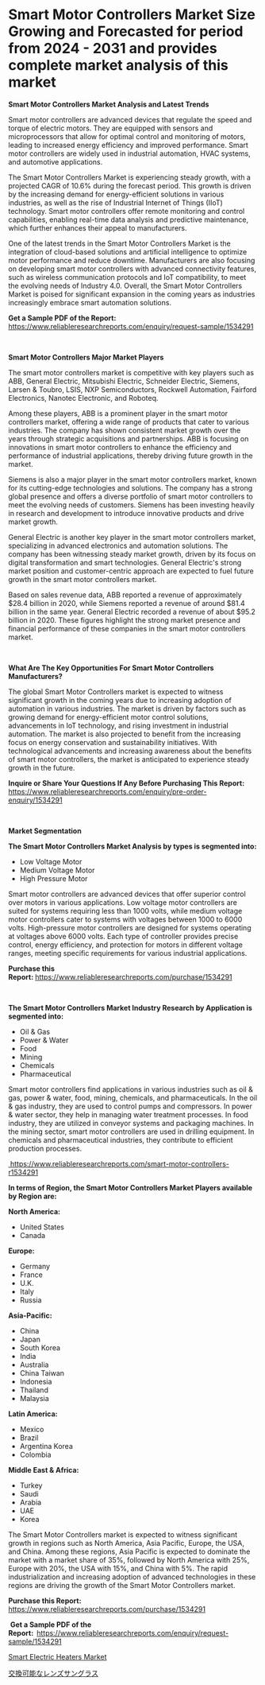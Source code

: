 <p><h1>Smart Motor Controllers Market Size Growing and Forecasted for period from 2024 - 2031 and provides complete market analysis of this market</h1></p><p><strong>Smart Motor Controllers Market Analysis and Latest Trends</strong></p>
<p><p>Smart motor controllers are advanced devices that regulate the speed and torque of electric motors. They are equipped with sensors and microprocessors that allow for optimal control and monitoring of motors, leading to increased energy efficiency and improved performance. Smart motor controllers are widely used in industrial automation, HVAC systems, and automotive applications.</p><p>The Smart Motor Controllers Market is experiencing steady growth, with a projected CAGR of 10.6% during the forecast period. This growth is driven by the increasing demand for energy-efficient solutions in various industries, as well as the rise of Industrial Internet of Things (IIoT) technology. Smart motor controllers offer remote monitoring and control capabilities, enabling real-time data analysis and predictive maintenance, which further enhances their appeal to manufacturers.</p><p>One of the latest trends in the Smart Motor Controllers Market is the integration of cloud-based solutions and artificial intelligence to optimize motor performance and reduce downtime. Manufacturers are also focusing on developing smart motor controllers with advanced connectivity features, such as wireless communication protocols and IoT compatibility, to meet the evolving needs of Industry 4.0. Overall, the Smart Motor Controllers Market is poised for significant expansion in the coming years as industries increasingly embrace smart automation solutions.</p></p>
<p><strong>Get a Sample PDF of the Report:&nbsp;</strong> <a href="https://www.reliableresearchreports.com/enquiry/request-sample/1534291">https://www.reliableresearchreports.com/enquiry/request-sample/1534291</a></p>
<p>&nbsp;</p>
<p><strong>Smart Motor Controllers Major Market Players</strong></p>
<p><p>The smart motor controllers market is competitive with key players such as ABB, General Electric, Mitsubishi Electric, Schneider Electric, Siemens, Larsen & Toubro, LSIS, NXP Semiconductors, Rockwell Automation, Fairford Electronics, Nanotec Electronic, and Roboteq.</p><p>Among these players, ABB is a prominent player in the smart motor controllers market, offering a wide range of products that cater to various industries. The company has shown consistent market growth over the years through strategic acquisitions and partnerships. ABB is focusing on innovations in smart motor controllers to enhance the efficiency and performance of industrial applications, thereby driving future growth in the market.</p><p>Siemens is also a major player in the smart motor controllers market, known for its cutting-edge technologies and solutions. The company has a strong global presence and offers a diverse portfolio of smart motor controllers to meet the evolving needs of customers. Siemens has been investing heavily in research and development to introduce innovative products and drive market growth.</p><p>General Electric is another key player in the smart motor controllers market, specializing in advanced electronics and automation solutions. The company has been witnessing steady market growth, driven by its focus on digital transformation and smart technologies. General Electric's strong market position and customer-centric approach are expected to fuel future growth in the smart motor controllers market.</p><p>Based on sales revenue data, ABB reported a revenue of approximately $28.4 billion in 2020, while Siemens reported a revenue of around $81.4 billion in the same year. General Electric recorded a revenue of about $95.2 billion in 2020. These figures highlight the strong market presence and financial performance of these companies in the smart motor controllers market.</p></p>
<p>&nbsp;</p>
<p><strong>What Are The Key Opportunities For Smart Motor Controllers Manufacturers?</strong></p>
<p><p>The global Smart Motor Controllers market is expected to witness significant growth in the coming years due to increasing adoption of automation in various industries. The market is driven by factors such as growing demand for energy-efficient motor control solutions, advancements in IoT technology, and rising investment in industrial automation. The market is also projected to benefit from the increasing focus on energy conservation and sustainability initiatives. With technological advancements and increasing awareness about the benefits of smart motor controllers, the market is anticipated to experience steady growth in the future.</p></p>
<p><strong>Inquire or Share Your Questions If Any Before Purchasing This Report:</strong> <a href="https://www.reliableresearchreports.com/enquiry/pre-order-enquiry/1534291">https://www.reliableresearchreports.com/enquiry/pre-order-enquiry/1534291</a></p>
<p>&nbsp;</p>
<p><strong>Market Segmentation</strong></p>
<p><strong>The Smart Motor Controllers Market Analysis by types is segmented into:</strong></p>
<p><ul><li>Low Voltage Motor</li><li>Medium Voltage Motor</li><li>High Pressure Motor</li></ul></p>
<p><p>Smart motor controllers are advanced devices that offer superior control over motors in various applications. Low voltage motor controllers are suited for systems requiring less than 1000 volts, while medium voltage motor controllers cater to systems with voltages between 1000 to 6000 volts. High-pressure motor controllers are designed for systems operating at voltages above 6000 volts. Each type of controller provides precise control, energy efficiency, and protection for motors in different voltage ranges, meeting specific requirements for various industrial applications.</p></p>
<p><strong>Purchase this Report:&nbsp;</strong><a href="https://www.reliableresearchreports.com/purchase/1534291">https://www.reliableresearchreports.com/purchase/1534291</a></p>
<p>&nbsp;</p>
<p><strong>The Smart Motor Controllers Market Industry Research by Application is segmented into:</strong></p>
<p><ul><li>Oil & Gas</li><li>Power & Water</li><li>Food</li><li>Mining</li><li>Chemicals</li><li>Pharmaceutical</li></ul></p>
<p><p>Smart motor controllers find applications in various industries such as oil & gas, power & water, food, mining, chemicals, and pharmaceuticals. In the oil & gas industry, they are used to control pumps and compressors. In power & water sector, they help in managing water treatment processes. In food industry, they are utilized in conveyor systems and packaging machines. In the mining sector, smart motor controllers are used in drilling equipment. In chemicals and pharmaceutical industries, they contribute to efficient production processes.</p></p>
<p><a href="https://www.reliableresearchreports.com/smart-motor-controllers-r1534291">&nbsp;https://www.reliableresearchreports.com/smart-motor-controllers-r1534291</a></p>
<p><strong>In terms of Region, the Smart Motor Controllers Market Players available by Region are:</strong></p>
<p>
    <p> <strong> North America: </strong>
        <ul>
            <li>United States</li>
            <li>Canada</li>
        </ul>
        </p> 
    <p> <strong> Europe: </strong>
        <ul>
            <li>Germany</li>
            <li>France</li>
            <li>U.K.</li>
            <li>Italy</li>
            <li>Russia</li>
        </ul>
        </p> 
    <p> <strong> Asia-Pacific: </strong>
        <ul>
            <li>China</li>
            <li>Japan</li>
            <li>South Korea</li>
            <li>India</li>
            <li>Australia</li>
            <li>China Taiwan</li>
            <li>Indonesia</li>
            <li>Thailand</li>
            <li>Malaysia</li>
        </ul>
        </p> 
    <p> <strong> Latin America: </strong>
        <ul>
            <li>Mexico</li>
            <li>Brazil</li>
            <li>Argentina Korea</li>
            <li>Colombia</li>
        </ul>
        </p> 
    <p> <strong> Middle East & Africa: </strong>
        <ul>
            <li>Turkey</li>
            <li>Saudi</li>
            <li>Arabia</li>
            <li>UAE</li>
            <li>Korea</li>
        </ul>
    </p>
    </p>
<p><p>The Smart Motor Controllers market is expected to witness significant growth in regions such as North America, Asia Pacific, Europe, the USA, and China. Among these regions, Asia Pacific is expected to dominate the market with a market share of 35%, followed by North America with 25%, Europe with 20%, the USA with 15%, and China with 5%. The rapid industrialization and increasing adoption of advanced technologies in these regions are driving the growth of the Smart Motor Controllers market.</p></p>
<p><strong>Purchase this Report: </strong><a href="https://www.reliableresearchreports.com/purchase/1534291">https://www.reliableresearchreports.com/purchase/1534291</a></p>
<p>&nbsp;<strong>Get a Sample PDF of the Report:&nbsp;&nbsp;</strong><a href="https://www.reliableresearchreports.com/enquiry/request-sample/1534291">https://www.reliableresearchreports.com/enquiry/request-sample/1534291</a></p>
<p><strong></strong></p>
<p><p><a href="https://github.com/CliffMedina6/Market-Research-Report-List-4/blob/main/smart-electric-heaters-market.md">Smart Electric Heaters Market</a></p><p><a href="https://github.com/mreklxf44233/Market-Research-Report-List-1/blob/main/186930628716.md">交換可能なレンズサングラス</a></p></p>